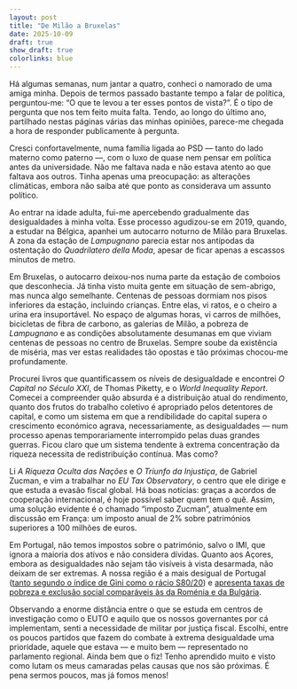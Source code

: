 ```yaml
---
layout: post
title: "De Milão a Bruxelas"
date: 2025-10-09
draft: true
show_draft: true
colorlinks: blue
---
```


Há algumas semanas, num jantar a quatro, conheci o namorado de uma amiga minha. Depois de termos passado bastante tempo a falar de política, perguntou-me: “O que te levou a ter esses pontos de vista?”. É o tipo de pergunta que nos tem feito muita falta. Tendo, ao longo do último ano, partilhado nestas páginas várias das minhas opiniões, parece-me chegada a hora de responder publicamente à pergunta.

Cresci confortavelmente, numa família ligada ao PSD — tanto do lado materno como paterno —, com o luxo de quase nem pensar em política antes da universidade. Não me faltava nada e não estava atento ao que faltava aos outros. Tinha apenas uma preocupação: as alterações climáticas, embora não saiba até que ponto as considerava um assunto político.

Ao entrar na idade adulta, fui-me apercebendo gradualmente das desigualdades à minha volta. Esse processo agudizou-se em 2019, quando, a estudar na Bélgica, apanhei um autocarro noturno de Milão para Bruxelas. A zona da estação de _Lampugnano_ parecia estar nos antípodas da ostentação do _Quadrilatero della Moda_, apesar de ficar apenas a escassos minutos de metro.

Em Bruxelas, o autocarro deixou-nos numa parte da estação de comboios que desconhecia. Já tinha visto muita gente em situação de sem-abrigo, mas nunca algo semelhante. Centenas de pessoas dormiam nos pisos inferiores da estação, incluindo crianças. Entre elas, vi ratos, e o cheiro a urina era insuportável. No espaço de algumas horas, vi carros de milhões, bicicletas de fibra de carbono, as galerias de Milão, a pobreza de _Lampugnano_ e as condições absolutamente desumanas em que viviam centenas de pessoas no centro de  Bruxelas. Sempre soube da existência de miséria, mas ver estas realidades tão opostas e tão próximas chocou-me profundamente.

Procurei livros que quantificassem os níveis de desigualdade e encontrei _O Capital no Século XXI_, de Thomas Piketty, e o _World Inequality Report_. Comecei a compreender quão absurda é a distribuição atual do rendimento, quanto dos frutos do trabalho coletivo é apropriado pelos detentores de capital, e como um sistema em que a rendibilidade do capital supera o crescimento económico agrava, necessariamente, as desigualdades — num processo apenas temporariamente interrompido pelas duas grandes guerras. Ficou claro que um sistema tendente à extrema concentração da riqueza necessita de redistribuição contínua. Mas como?

Li _A Riqueza Oculta das Nações_ e _O Triunfo da Injustiça_, de Gabriel Zucman, e vim a trabalhar no _EU Tax Observatory_, o centro que ele dirige e que estuda a evasão fiscal global. Há boas notícias: graças a acordos de cooperação internacional, é hoje possível saber quem tem o quê. Assim, uma solução evidente é o chamado “imposto Zucman”, atualmente em discussão em França: um imposto anual de 2% sobre patrimónios superiores a 100 milhões de euros.

Em Portugal, não temos impostos sobre o património, salvo o IMI, que ignora a maioria dos ativos e não considera dívidas. Quanto aos Açores, embora as desigualdades não sejam tão visíveis à vista desarmada, não deixam de ser extremas. A nossa região é a mais desigual de Portugal ([tanto segundo o índice de Gini como o rácio S80/20](https://açores.net/desigualdade/2023/12/10/desigualdade.html)) e [apresenta taxas de pobreza e exclusão social comparáveis às da Roménia e da Bulgária](https://açores.net/pobreza/2023/12/12/pobreza.html).

Observando a enorme distância entre o que se estuda em centros de investigação como o EUTO e aquilo que os nossos governantes por cá implementam, senti a necessidade de militar por justiça fiscal. Escolhi, entre os poucos partidos que fazem do combate à extrema desigualdade uma prioridade, aquele que estava — e muito bem — representado no parlamento regional. Ainda bem que o fiz! Tenho aprendido muito e visto como lutam os meus camaradas pelas causas que nos são próximas. É pena sermos poucos, mas já fomos menos!
